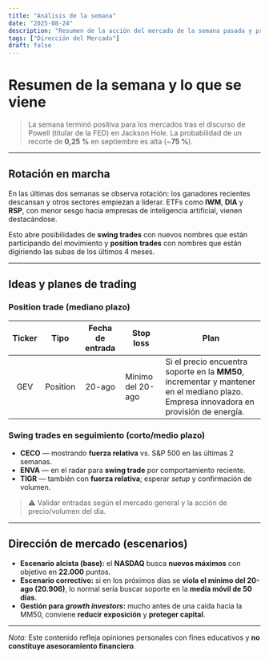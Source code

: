 ```yaml
---
title: "Análisis de la semana"
date: "2025-08-24"
description: "Resumen de la acción del mercado de la semana pasada y preparación para la que comienza."
tags: ["Dirección del Mercado"]
draft: false
---
```


# Resumen de la semana y lo que se viene

> La semana terminó positiva para los mercados tras el discurso de Powell (titular de la FED) en Jackson Hole. La probabilidad de un recorte de **0,25 %** en septiembre es alta (~**75 %**).

---

## Rotación en marcha

En las últimas dos semanas se observa rotación: los ganadores recientes descansan y otros sectores empiezan a liderar. ETFs como **IWM**, **DIA** y **RSP**, con menor sesgo hacia empresas de inteligencia artificial, vienen destacándose.

Esto abre posibilidades de **swing trades** con nuevos nombres que están participando del movimiento y **position trades** con nombres que están digiriendo las subas de los últimos 4 meses.

---

## Ideas y planes de trading

### Position trade (mediano plazo)

| Ticker | Tipo     | Fecha de entrada | Stop loss             | Plan                                                                 |
| :----: |----------|:----------------:|-----------------------|----------------------------------------------------------------------|
|  GEV   | Position |     20-ago       | Mínimo del 20-ago     | Si el precio encuentra soporte en la **MM50**, incrementar y mantener en el mediano plazo. Empresa innovadora en provisión de energía. |

### Swing trades en seguimiento (corto/medio plazo)

- **CECO** — mostrando **fuerza relativa** vs. S&P 500 en las últimas 2 semanas.  
- **ENVA** — en el radar para **swing trade** por comportamiento reciente.  
- **TIGR** — también con **fuerza relativa**; esperar *setup* y confirmación de volumen.

> ⚠️ Validar entradas según el mercado general y la acción de precio/volumen del día.

---

## Dirección de mercado (escenarios)

- **Escenario alcista (base):** el **NASDAQ** busca **nuevos máximos** con objetivo en **22.000** puntos.
- **Escenario correctivo:** si en los próximos días se **viola el mínimo del 20-ago (20.906)**, lo normal sería buscar soporte en la **media móvil de 50 días**.
- **Gestión para *growth investors*:** mucho antes de una caída hacia la MM50, conviene **reducir exposición** y **proteger capital**.

---

*Nota:* Este contenido refleja opiniones personales con fines educativos y **no constituye asesoramiento financiero**.


